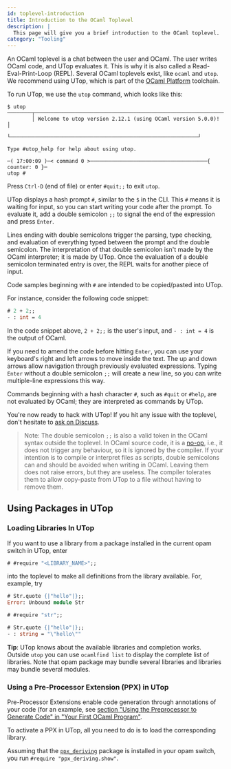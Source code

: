 ```yaml
---
id: toplevel-introduction
title: Introduction to the OCaml Toplevel
description: |
  This page will give you a brief introduction to the OCaml toplevel.
category: "Tooling"
---
```


An OCaml toplevel is a chat between the user and OCaml. The user writes OCaml code, and UTop evaluates it. This is why it is also called a Read-Eval-Print-Loop (REPL). Several OCaml toplevels exist, like `ocaml` and `utop`. We recommend using UTop, which is part of the [OCaml Platform](/docs/platform) toolchain.

To run UTop, we use the `utop` command, which looks like this:
```shell
$ utop
────────┬─────────────────────────────────────────────────────────────┬─────────
        │ Welcome to utop version 2.12.1 (using OCaml version 5.0.0)! │
        └─────────────────────────────────────────────────────────────┘

Type #utop_help for help about using utop.

─( 17:00:09 )─< command 0 >──────────────────────────────────────{ counter: 0 }─
utop #
```

Press `Ctrl-D` (end of file) or enter `#quit;;` to exit `utop`.

UTop displays a hash prompt `#`, similar to the `$` in the CLI. This `#` means it is waiting for input, so you can start writing your code after the prompt. To evaluate it, add a double semicolon `;;` to signal the end of the expression and press `Enter`.

Lines ending with double semicolons trigger the parsing, type checking, and evaluation of everything typed between the prompt and the double semicolon. The interpretation of that double semicolon isn't made by the OCaml interpreter; it is made by UTop. Once the evaluation of a double semicolon terminated entry is over, the REPL waits for another piece of input.

Code samples beginning with `#` are intended to be copied/pasted into UTop.

For instance, consider the following code snippet:
```ocaml
# 2 + 2;;
- : int = 4
```

In the code snippet above, `2 + 2;;` is the user's input, and `- : int = 4` is the output of OCaml.

If you need to amend the code before hitting `Enter`, you can use your keyboard's right and left arrows to move inside the text. The up and down arrows allow navigation through previously evaluated expressions. Typing `Enter` without a double semicolon `;;` will create a new line, so you can write multiple-line expressions this way.

Commands beginning with a hash character `#`, such as `#quit` or `#help`, are not evaluated by OCaml; they are interpreted as commands by UTop.

You're now ready to hack with UTop! If you hit any issue with the toplevel, don't hesitate to [ask on Discuss](https://discuss.ocaml.org/).

>  Note: The double semicolon `;;` is also a valid token in the OCaml syntax outside the toplevel. In OCaml source code, it is a [no-op](https://en.wikipedia.org/wiki/NOP_(code)), i.e., it does not trigger any behaviour, so it is ignored by the compiler. If your intention is to compile or interpret files as scripts, double semicolons can and should be avoided when writing in OCaml. Leaving them does not raise errors, but they are useless. The compiler tolerates them to allow copy-paste from UTop to a file without having to remove them.

## Using Packages in UTop

### Loading Libraries In UTop

If you want to use a library from a package installed in the current opam switch in UTop, enter

```ocaml
# #require "<LIBRARY_NAME>";;
```

into the toplevel to make all definitions from the library available. For, example, try

```ocaml
# Str.quote {|"hello"|};;
Error: Unbound module Str

# #require "str";;

# Str.quote {|"hello"|};;
- : string = "\"hello\""
```
**Tip**: UTop knows about the available libraries and completion works. Outside `utop` you can use `ocamlfind list` to display the complete list of libraries. Note that opam package may bundle several libraries and libraries may bundle several modules.

### Using a Pre-Processor Extension (PPX) in UTop

Pre-Processor Extensions enable code generation through annotations of your code
(for an example, see [section "Using the Preprocessor to Generate Code" in "Your First OCaml Program"](/docs/your-first-program#using-the-preprocessor-to-generate-code).

To activate a PPX in UTop, all you need to do is to load the corresponding library.

Assuming that the [`ppx_deriving`](https://ocaml.org/p/ppx_deriving/latest) package is installed in your opam switch, you run `#require "ppx_deriving.show"`.
